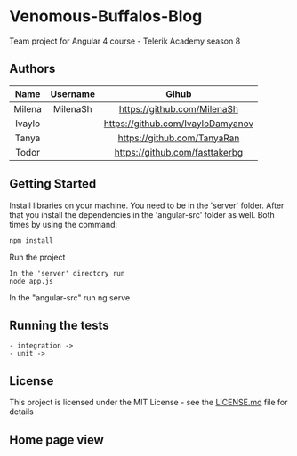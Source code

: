 # Venomous-Buffalos-Blog
Team project for Angular 4 course - Telerik Academy season 8

## Authors

|     Name      |   Username    |        Gihub                        |
| :------------:|:-------------:|:-----------------------------------:|
| Milena        | MilenaSh      | https://github.com/MilenaSh         |
| Ivaylo        |               | https://github.com/IvayloDamyanov   |
| Tanya         |               | https://github.com/TanyaRan         |
| Todor         |               | https://github.com/fasttakerbg      |

## Getting Started

Install libraries on your machine. You need to be in the 'server' folder. After that you install the dependencies in the 'angular-src' folder as well. Both times by using the command:
```
npm install
```
Run the project
```
In the 'server' directory run 
node app.js
```
In the "angular-src" run 
ng serve

## Running the tests

```
- integration -> 
- unit -> 
```
## License

This project is licensed under the MIT License - see the [LICENSE.md](LICENSE.md) file for details

## Home page view
